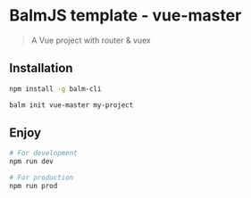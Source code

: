 # BalmJS template - vue-master
> A Vue project with router & vuex

## Installation

```sh
npm install -g balm-cli

balm init vue-master my-project
```

## Enjoy

```sh
# For development
npm run dev

# For production
npm run prod
```
